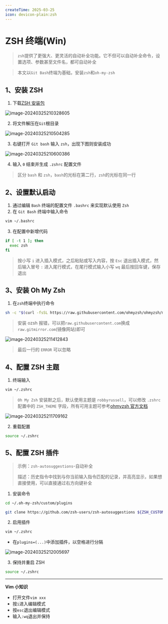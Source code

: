 ```yaml
---
createTime: 2025-03-25
icon: devicon-plain:zsh
---
```


# ZSH 终端(Win)

> `zsh`提供了更强大、更灵活的自动补全功能。它不但可以自动补全命令，设置选项、参数甚至文件名，都可自动补全

> 本文以`Git Bash`终端为基础，安装`zsh`和`oh-my-zsh`

## 1、安装 ZSH

1. 下载[ZSH 安装包](https://packages.msys2.org/package/zsh?repo=msys&variant=x86_64)

![image-20240325210328605](./images/image-20240325210328605.png)

2. 将文件解压在`Git`根目录

![image-20240325210504285](./images/image-20240325210504285.png)

3. 右键打开 `Git bash` 输入 `zsh`，出现下图则安装成功

![image-20240325210600386](./images/image-20240325210600386.png)

4. 输入 `0` 结束并生成 `.zshrc` 配置文件

> 区分 `bash` 和 `zsh`，`bash`的光标在第二行，`zsh`的光标在同一行

## 2、设置默认启动

1. 通过编辑 `Bash` 终端的配置文件 `.bashrc` 来实现默认使用 `Zsh`
2. 在 `Git Bash` 终端中输入命令

```bash
vim ~/.bashrc
```

3. 在配置中新增代码

```bash
if [ -t 1 ]; then
  exec zsh
fi
```

> 按小写 `i` 进入插入模式，之后粘贴或写入内容，按 `Esc` 退出插入模式，然后输入冒号 `:` 进入尾行模式，在尾行模式输入小写 `wq` 最后按回车键，保存退出

## 3、安装 Oh My Zsh

1. 在`zsh`终端中执行命令

```bash
sh -c "$(curl -fsSL https://raw.githubusercontent.com/ohmyzsh/ohmyzsh/master/tools/install.sh)"
```

> 安装 ozsh 报错，可以把`raw.githubusercontent.com`换成`raw.gitmirror.com`(镜像网站)即可

![image-20240325211412843](./images/image-20240325211412843.png)

> 最后一行的 `ERROR` 可以忽略

## 4、配置 ZSH 主题

1. 终端输入

```bash
vim ~/.zshrc
```

> `Oh My Zsh` 安装默之后，默认使用主题是 `robbyrussell`，可以修改 `.zshrc` 配置中的 `ZSH_THEME` 字段，所有可用主题可参考[ohmyzsh 官方文档](https://github.com/ohmyzsh/ohmyzsh/wiki/Themes)

![image-20240325211709162](./images/image-20240325211709162.png)

2. 重载配置

```bash
source ~/.zshrc
```

## 5、配置 ZSH 插件

> 示例：`zsh-autosuggestions`-自动补全
>
> 描述：历史指令中找到与你当前输入指令匹配的记录，并高亮显示，如果想直接使用，可以直接通过右方向键补全

1. 安装命令

```bash
cd ~/.oh-my-zsh/custom/plugins

git clone https://github.com/zsh-users/zsh-autosuggestions ${ZSH_CUSTOM:-~/.oh-my-zsh/custom}/plugins/zsh-autosuggestions
```

2. 启用插件

```bash
vim ~/.zshrc
```

- 在`plugins=(...)`中添加插件，以空格进行分隔

![image-20240325212005697](./images/image-20240325212005697.png)

3. 保持并重启 ZSH

```bash
source ~/.zshrc
```

---

**Vim 小知识**

- 打开文件`vim xxx`
- 按`i`进入编辑模式
- 按`esc`退出编辑模式
- 输入`:wq`退出并保持
